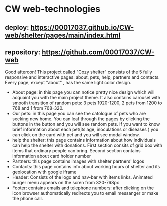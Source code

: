# CW web-technologies
## deploy: https://00017037.github.io/CW-web/shelter/pages/main/index.html
## repository: https://github.com/00017037/CW-web


Good afteroon! This project called "Cozy shelter" consists of the 5 fully responsive and interactive  pages: about, pets, help, partners and contacts. Every page, except   "about" , has the same light color design.
* About page: in this page you can notice pretty nice design which will acquaint you with the main project theme. It also contains carousel with smooth transition of random pets: 3 pets 1920-1200, 2 pets from 1200 to 768 and 1 from 768-320.
* Our pets: in this page you can see the catologue of pets who are seeking new home. You can leaf through the pages by clicking the buttons in the button and you will see random pets. If you want to know brief information about each pet(its age, inoculations or diseases ) you can click on the card with pet and you will see modal window.
* help the shelter: this page contains information about how individuals can help the shelter with donations. First section consits of grid box with items that ordinary people can bring. Second section contains information about card holder number
* Partners: this page contains images with shelter partners' logos
* Contacts: this page contains info about working hours of shelter and its geolocation with google iframe
* Header: Consists of the logo and nav-bar with items links. 
Animated burger menu  appears on the scren from 320-768px
* Footer: contains emails and telephone numbers: after clicking on the icon browser authomatically redirects you to email messanger or make the phone call. 
